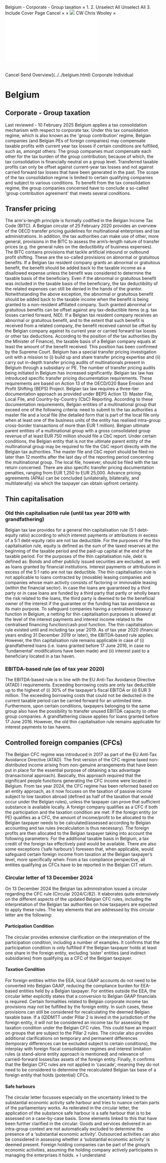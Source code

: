 Belgium - Corporate - Group taxation
×
1.
2.
Unselect All
Unselect All
3.
Include Cover Page
Cancel
×
×
![](../../-/media/world-wide-tax-summaries/attachments/global---chris-wooley.ashx%3Frev=ac5e5f3223b34096b1afc2a6009c7320&revision=ac5e5f32-23b3-4096-b1af-c2a6009c7320&hash=859B7ADC84DC2CBEC9760E9E6EE7DE6D0A8BFCDF)
CW
Chris Wooley
×
![](group-taxation.html)
######
Cancel
Send
Overview](../../belgium.html)
Corporate
Individual
# Belgium
## Corporate - Group taxation
Last reviewed - 10 February 2025
Belgium applies a tax consolidation mechanism with respect to corporate tax. Under this tax consolidation regime, which is also known as the 'group contribution' regime, Belgian companies (and Belgian PEs of foreign companies) may compensate taxable profits with current year tax losses if certain conditions are fulfilled, such as, amongst others:
The group companies must compensate each other for the tax burden of the group contribution; because of which, the tax consolidation is financially neutral on a group level. Transferred taxable profits can only be offset against current-year tax losses and not against carried forward tax losses that have been generated in the past. The scope of the tax consolidation regime is limited to certain qualifying companies and subject to various conditions. To benefit from the tax consolidation regime, the group companies concerned have to conclude a so-called 'group contribution agreement' that meets several conditions.
## Transfer pricing
The arm's-length principle is formally codified in the Belgian Income Tax Code (BITC). A Belgian circular of 25 February 2020 provides an overview of the OECD transfer pricing guidelines for multinational enterprises and tax administrations.
In addition, the tax authorities can make use of other, more general, provisions in the BITC to assess the arm’s-length nature of transfer prices (e.g. the general rules on the deductibility of business expenses). The BITC contains provisions that tackle artificial inbound or outbound profit shifting. These are the so-called provisions on abnormal or gratuitous benefits.
If a Belgian tax resident company grants an abnormal or gratuitous benefit, the benefit should be added back to the taxable income as a disallowed expense unless the benefit was considered to determine the taxable basis of the beneficiary. Even if the abnormal or gratuitous benefit was included in the taxable basis of the beneficiary, the tax deductibility of the related expenses can still be denied in the hands of the grantor. Notwithstanding the above exception, the abnormal or gratuitous benefit should be added back to the taxable income when the benefit is being granted to a non-resident affiliated company. Such granted abnormal or gratuitous benefits can be offset against any tax-deductible items (e.g. tax losses carried forward, NID).
If a Belgian tax resident company receives an abnormal or gratuitous benefit, and to the extent that such benefit is received from a related company, the benefit received cannot be offset by the Belgian company against its current year or carried forward tax losses or other tax deductions. According to the position of the tax authorities (by the Minister of Finance), the taxable basis of a Belgian company equals at least the amount of the benefit received. This position has been confirmed by the Supreme Court.
Belgium has a special transfer pricing investigation unit with a mission to (i) build up and share transfer pricing expertise and (ii) carry out in-depth transfer pricing audits of multinationals present in Belgium through a subsidiary or PE. The number of transfer pricing audits being initiated in Belgium has increased significantly.
Belgian tax law has introduced specific transfer pricing documentation requirements. These requirements are based on Action 13 of the OECD/G20 Base Erosion and Profit Shifting (BEPS) Project.
Belgian tax law requires a three-tier documentation approach as provided under BEPS Action 13: Master File, Local File, and Country-by-Country (CbC) Reporting. According to these documentation requirements, Belgian entities of a multinational group that exceed one of the following criteria:
need to submit to the tax authorities a master file and a local file (the detailed form that is part of the local file only when at least one of the business units of the entity has realised intra-group cross-border transactions of more than EUR 1 million).
Belgian ultimate parent entities of a multinational group with a gross consolidated group revenue of at least EUR 750 million should file a CbC report. Under certain conditions, the Belgian entity that is not the ultimate parent entity of the multinational group may be required to file the CbC report directly with the Belgian tax authorities.
The master file and CbC report should be filed no later than 12 months after the last day of the reporting period concerning the multinational group. The local file, however, should be filed with the tax return concerned.
There are also specific transfer pricing documentation penalties, ranging from EUR 1,250 to EUR 25,000.
Advance pricing agreements (APAs) can be concluded (unilaterally, bilaterally, and multilaterally) via which the taxpayer can obtain upfront certainty.
## Thin capitalisation
### Old thin capitalisation rule (until tax year 2019 with grandfathering)
Belgian tax law provides for a general thin capitalisation rule (5:1 debt-equity ratio) according to which interest payments or attributions in excess of a 5:1 debt-equity ratio are not tax deductible.
For the purposes of the thin capitalisation rule, equity is defined as the sum of the taxed reserves at the beginning of the taxable period and the paid-up capital at the end of the taxable period.
For the purposes of the thin capitalisation rule, debt is defined as:
Bonds and other publicly issued securities are excluded, as well as loans granted by financial institutions.
Interest payments or attributions in excess of the 5:1 ratio are not tax deductible. The thin capitalisation rule is not applicable to loans contracted by (movable) leasing companies and companies whose main activity consists of factoring or immovable leasing (within the financial sector).
In case the loans are guaranteed by a third party or in case loans are funded by a third party that partly or wholly bears the risk related to the loans, the third party is deemed to be the beneficial owner of the interest if the guarantee or the funding has tax avoidance as its main purpose.
To safeguard companies having a centralised treasury function in Belgium, a netting for thin capitalisation purposes is allowed at the level of the interest payments and interest income related to the centralised financing function/cash pool function.
The thin capitalisation rule existed until and including tax year 2019. As of tax year 2020 (financial years ending 31 December 2019 or later), the EBITDA-based rule applies.
However, the thin capitalisation rule remains applicable in case of (i) grandfathered loans (i.e. loans granted before 17 June 2016, in case no 'fundamental' modifications have been made) and (ii) interest paid to a beneficiary located in a tax haven.
### EBITDA-based rule (as of tax year 2020)
The EBITDA-based rule is in line with the EU Anti-Tax Avoidance Directive (ATAD) I requirements. Exceeding borrowing costs are only tax deductible up to the highest of (i) 30% of the taxpayer’s fiscal EBITDA or (ii) EUR 3 million. The exceeding borrowing costs that could not be deducted in the current taxable period can be carried forward for an unlimited time. Furthermore, upon certain conditions, taxpayers belonging to the same group also have the possibility to transfer unused EBITDA capacity to other group companies.
A grandfathering clause applies for loans granted before 17 June 2016. However, the old thin capitalisation rule remains applicable for interest payments to tax havens.
## Controlled foreign companies (CFCs)
The Belgian CFC regime was introduced in 2017 as part of the EU Anti-Tax Avoidance Directive (ATAD). The first version of the CFC regime taxed non-distributed income arising from non-genuine arrangements that have been put in place for the essential purpose of obtaining a tax advantage (transactional approach). Basically, this approach required that the significant people functions generating the CFC income were located in Belgium.
From tax year 2024, the CFC regime has been reformed based on an entity approach, as it now focuses on the taxation of passive income subject to low taxation abroad (defined as half of the taxation that would occur under the Belgian rules), unless the taxpayer can prove that sufficient substance is available locally.
A foreign company qualifies as a CFC if both the participation and the taxation condition are met:
If the foreign entity (or PE) qualifies as a CFC, the amount of income/profit to be allocated to the Belgian taxpayer needs to be calculated/assessed according to Belgian accounting and tax rules (recalculation is thus necessary). The foreign profits are then allocated to the Belgian taxpayer taking into account the following parameters:
For the additional taxable basis in Belgium, a tax credit of the foreign tax effectively paid would be available.
There are also some exceptions (‘safe harbours’) foreseen that, when applicable, would safeguard certain foreign income from taxation at the Belgian taxpayer’s level, more specifically when:
From a tax compliance perspective, all entities qualifying as CFCs have to be reported in the Belgian CIT return.
### Circular letter of 13 December 2024
On 13 December 2024 the Belgian tax administration issued a circular regarding the CFC rule (Circular 2024/C/82). It elaborates quite extensively on the different aspects of the updated Belgian CFC rules, including the interpretation of the Belgian tax authorities on how taxpayers are expected to apply these rules. The key elements that are addressed by this circular letter are the following:
#### Participation Condition
The circular provides extensive clarification on the interpretation of the participation condition, including a number of examples. It confirms that the participation condition is only fulfilled if the Belgian taxpayer holds at least one share in the foreign entity, excluding ‘sister’ entities (and indirect subsidiaries) from qualifying as a CFC of the Belgian taxpayer.
#### Taxation Condition
For foreign entities within the EEA, local GAAP accounts do not need to be converted into Belgian GAAP, reducing the compliance burden for EEA-based entities held by a Belgian taxpayer. For entities outside the EEA, the circular letter explicitly states that a conversion to Belgian GAAP financials is required.
Certain formalities related to Belgian corporate income tax provisions may not be fulfilled by the foreign entity. In such cases, these provisions can still be considered for recalculating the deemed Belgian taxable base.
If a (Q)DMTT under Pillar 2 is levied in the jurisdiction of the foreign entity, it will not be considered an income tax for assessing the taxation condition under the Belgian CFC rules. This could have an impact on groups that are subject to the Pillar 2 rules.
The circular also provides additional clarifications on temporary and permanent differences (temporary differences can be excluded subject to certain conditions), the interplay with foreign fiscal consolidation regimes and interest limitation rules (a stand-alone entity approach is mentioned) and relevance of carried-forward losses/tax assets of the foreign entity.
Finally, it confirms that the Belgian CFC rules are not applied in ‘cascade’, meaning they do not need to be considered to determine the recalculated Belgian tax base of a foreign entity that holds (potential) CFCs.
#### Safe harbours
The circular letter focusses especially on the uncertainty linked to the substantial economic activity safe harbour and tries to nuance certain parts of the parliamentary works. As reiterated in the circular letter, the application of the substance safe harbour is a safe harbour that is to be assessed on a case-by-case basis. Some elements linked to this that have been further clarified in the circular:
Goods and services delivered in an intra-group context are not automatically excluded to determine the presence of a ‘substantial economic activity’.
Outsourced activities can also be considered in assessing whether a ‘substantial economic activity’ is deemed present.
Foreign holding companies can be part of the group’s economic activities, assuming the holding company actively participates in managing the enterprises it holds.
×
I understand